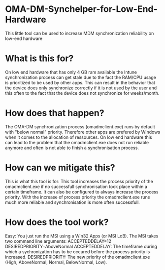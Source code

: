 # OMA-DM-Synchelper-for-Low-End-Hardware
This little tool can be used to increase MDM synchronization reliability on low-end hardware

# What is this for?
On low end hardware that has only 4 GB ram available the Intune synchronization process can get stale due to the fact the RAM/CPU usage is prioritized to be used by other apps.
This can result in the behavior that the device does only synchronize correctly if it is not used by the user and this often to the fact that the device does not synchronize for weeks/month.

# How does that happen?
The OMA-DM synchronization process (omadmclient.exe) runs by default with "below normal" priority. Therefore other apps are prefered by Windows when it comes to the allocation of ressources. On low end hardware this can lead to the problem that the omadmclient.exe does not run reliable anymore and often is not able to finish a synchronisation process.

# How can we mitigate this?
This is what this tool is for: This tool increases the process priority of the omadmclient.exe if no successfull synchronisation took place within a certain timeframe. It can also be configured to always increase the process priority. With the increase of process priority the omadmclient.exe runs much more reliable and synchronisation is more often successfull.

# How does the tool work?
Easy: You just run the MSI using a Win32 Apps (or MSI LoB). The MSI takes two command line arguments:
ACCEPTEDDELAY=12 DESIREDPRIORITY=AboveNormal
ACCEPTEDDELAY: The timeframe during which a sychronization has to be occured before the process priority is increased.
DESIREDPRIORITY: The new priority of the omadmclient.exe (High, AboveNormal, Normal, BelowNormal, Low).
